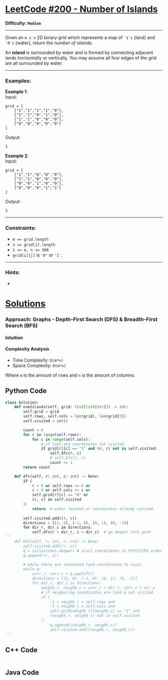 # [LeetCode #200 - Number of Islands](https://leetcode.com/problems/number-of-islands/)

**Difficulty: `Medium`**

---

Given an `m x n` 2D binary grid which represents a map of `'1's` (land) and `'0's` (water), return the *number of islands*.

An **island** is surrounded by water and is formed by connecting adjacent lands horizontally or vertically. You may assume all four edges of the grid are all surrounded by water.

---

### Examples:

**Example 1**:  
Input: 
```
grid = [
    ["1","1","1","1","0"],
    ["1","1","0","1","0"],
    ["1","1","0","0","0"],
    ["0","0","0","0","0"]
]
```
Output: 
```
1
```

**Example 2**:  
Input:  
```
grid = [
    ["1","1","0","0","0"],
    ["1","1","0","0","0"],
    ["0","0","1","0","0"],
    ["0","0","0","1","1"]
]
```
Output: 
```
3
```

---

### Constraints:

- `m == grid.length`
- `n == grid[i].length`
- `1 <= m, n <= 300`
- `grid[i][j]` is `'0'` or `'1'`.

---

### Hints:
- 

# [Solutions](https://github.com/Reddimus/LeetCode_Notes/tree/main/Graphs/Medium/LC_200-Number_of_Islands)

### Approach: Graphs - Depth-First Search (DFS) & Breadth-First Search (BFS)

#### Intuition

#### Complexity Analysis
- Time Complexity: `O(m*n)`
- Space Complexity: `O(m*n)`

Where `m` is the amount of rows and `n` is the amount of columns.

## Python Code
```python
class Solution:
    def numIslands(self, grid: list[list[str]]) -> int:
        self.grid = grid
        self.rows, self.cols = len(grid), len(grid[0])
        self.visited = set()

        count = 0
        for r in range(self.rows):
            for c in range(self.cols):
                # if land and coordinates not visited
                if grid[r][c] == "1" and (r, c) not in self.visited:
                    self.dfs(r, c)
                    # self.bfs(r, c)
                    count += 1
        return count

    def dfs(self, r: int, c: int) -> None:
        if (
            r < 0 or self.rows <= r or
            c < 0 or self.cols <= c or
            self.grid[r][c] == "0" or
            (r, c) in self.visited 
        ):
            return  # water reached or coordinates already visited
        
        self.visited.add((r, c))
        directions = [(1, 0), (-1, 0), (0, 1), (0, -1)]
        for dir_r, dir_c in directions:
            self.dfs(r + dir_r, c + dir_c)  # go deeper into path
'''
    def bfs(self, r: int, c: int) -> None:
        self.visited.add((r, c))
        q = collections.deque() # visit coordinates in FCFS/FIFO order
        q.append((r, c))

        # while there are connected land coordinates to visit
        while q:
            curr_r, curr_c = q.popleft()
            directions = [(1, 0), (-1, 0), (0, 1), (0, -1)]
            for dir_r, dir_c in directions:
                neighb_r, neighb_c = curr_r + dir_r, curr_c + dir_c
                # if neigboring coordinates are land & not visited
                if (
                    -1 < neighb_r < self.rows and
                    -1 < neighb_c < self.cols and
                    self.grid[neighb_r][neighb_c] == "1" and
                    (neighb_r, neighb_c) not in self.visited
                ):
                    q.append((neighb_r, neighb_c))
                    self.visited.add((neighb_r, neighb_c))
'''
```

## C++ Code
```cpp
```

## Java Code
```java
```
